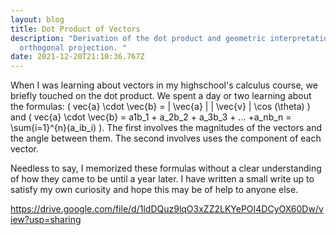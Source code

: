 ```yaml
---
layout: blog
title: Dot Product of Vectors
description: "Derivation of the dot product and geometric interpretation of
  orthogonal projection. "
date: 2021-12-20T21:10:36.767Z
---
```

When I was learning about vectors in my highschool's calculus course, we briefly touched on the dot product. We spent a day or two learning about the formulas: \( vec{a} \cdot \vec{b} = | \vec{a} | | \vec{v} | \cos (\theta) \) and \( vec{a} \cdot \vec{b} = a1b_1 + a_2b_2 + a_3b_3 + ... +a_nb_n = \sum{i=1}^{n}(a_ib_i) \). The first involves the magnitudes of the vectors and the angle between them. The second involves uses the component of each vector. 

Needless to say, I memorized these formulas without a clear understanding of how they came to be until a year later. I have written a small write up to satisfy my own curiosity and hope this may be of help to anyone else. 

<https://drive.google.com/file/d/1ldDQuz9lqO3xZZ2LKYePOI4DCyOX60Dw/view?usp=sharing>